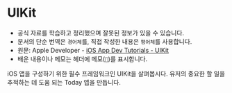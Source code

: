 # UIKit

- 공식 자료를 학습하고 정리했으며 잘못된 정보가 있을 수 있습니다.
- 문서의 단순 번역은 `경어체`를, 직접 작성한 내용은 `평어체`를 사용합니다.
- 원문: Apple Developer - [iOS App Dev Tutorials - UIKit](https://developer.apple.com/tutorials/app-dev-training)
- 배운 내용이나 메모는 헤더에 메모(`📌`)를 표시합니다.


iOS 앱을 구성하기 위한 필수 프레임워크인 UIKit을 살펴봅시다. 유저의 중요한 할 일을 추적하는 데 도움 되는 Today 앱을 만듭니다.